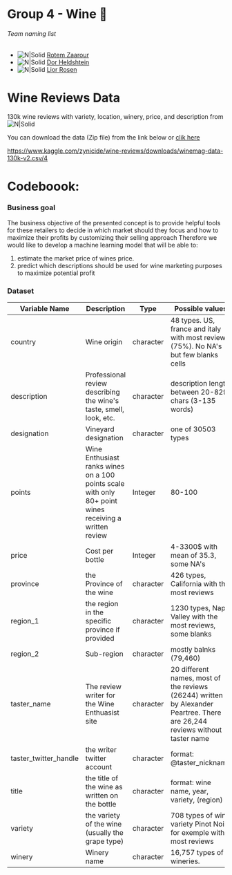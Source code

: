 # Group 4 - Wine 🍷

###### Team naming list

- ![N|Solid](https://avatars2.githubusercontent.com/u/33748704?s=40&v=4) [Rotem Zaarour](https://github.com/rotemzaarour)
- ![N|Solid](https://media.licdn.com/dms/image/C4E03AQEKsoAf-F7pDg/profile-displayphoto-shrink_200_200/0?e=1525575600&v=alpha&t=z_-Jbt91AiIUuN0i1NitURaWVXh5bAyce8i0aJ3Im5E) [Dor Heldshtein](https://www.linkedin.com/in/dor-heldshtein-27bba0a7/?trk=public-profile-join-page)
- ![N|Solid](https://avatars0.githubusercontent.com/u/33801999?s=460&v=4) [Lior Rosen](https://github.com/liorrosen) 


# Wine Reviews Data
130k wine reviews with variety, location, winery, price, and description from ![N|Solid](https://www.kaggle.com/static/images/site-logo.png)

You can download the data (Zip file) from the link below or [clik here](https://www.kaggle.com/zynicide/wine-reviews/downloads/winemag-data-130k-v2.csv/4)

https://www.kaggle.com/zynicide/wine-reviews/downloads/winemag-data-130k-v2.csv/4


# Codeboook:

### Business goal
The business objective of the presented concept is to provide helpful tools for these retailers to decide in which market should they focus and how to maximize their profits by customizing their selling approach
Therefore we would like to develop a machine learning model that will be able to:
1.	estimate the market price of wines price.
2.	predict which descriptions should be used for wine marketing purposes to maximize potential profit

### Dataset
| Variable Name | Description | Type | Possible values |
| ------ | ------ | ------ | ------ |
|country | Wine origin | character | 48 types. US, france and italy with most review (75%). No NA's but few blanks cells |
|description | Professional review describing the wine's taste, smell, look, etc. | character | description length between 20-829 chars (3-135 words) |
|designation | Vineyard designation | character | one of 30503 types |
|points | Wine Enthusiast ranks wines on a 100 points scale with only 80+ point wines receiving a written review | Integer | 80-100 |
|price | Cost per bottle | Integer | 4-3300$ with mean of 35.3, some NA's |
|province | the Province of the wine | character | 426 types, California with the most reviews |
|region_1 | the region in the specific province if provided  | character | 1230 types, Napa Valley with the most reviews, some blanks |
|region_2 | Sub-region | character | mostly balnks (79,460) |
|taster_name | The review writer for the Wine Enthuasist site | character | 20 different names, most of the reviews (26244) written by Alexander Peartree. There are 26,244 reviews without taster name |
|taster_twitter_handle | the writer twitter account | character | format: @taster_nickname |
|title | the title of the wine as written on the bottle | character | format: wine name, year, variety, (region) |
|variety | the variety of the wine (usually the grape type) | character | 708 types of wine variety Pinot Noir for exemple with most reviews |
|winery | Winery name | character | 16,757 types of wineries.  |
